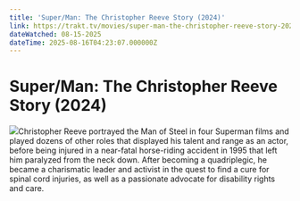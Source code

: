 ```yaml
---
title: 'Super/Man: The Christopher Reeve Story (2024)' 
link: https://trakt.tv/movies/super-man-the-christopher-reeve-story-2024
dateWatched: 08-15-2025
dateTime: 2025-08-16T04:23:07.000000Z
---
```

# Super/Man: The Christopher Reeve Story (2024)

![](https://walter-r2.trakt.tv/images/movies/000/908/306/fanarts/thumb/2ee252ce96.jpg)Christopher Reeve portrayed the Man of Steel in four Superman films and played dozens of other roles that displayed his talent and range as an actor, before being injured in a near-fatal horse-riding accident in 1995 that left him paralyzed from the neck down. After becoming a quadriplegic, he became a charismatic leader and activist in the quest to find a cure for spinal cord injuries, as well as a passionate advocate for disability rights and care.